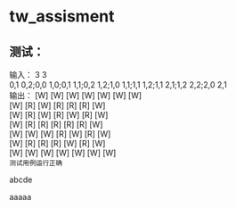 # tw_assisment
测试：
----
输入： 3 3<br>
 0,1 0,2;0,0 1,0;0,1 1,1;0,2 1,2;1,0 1,1;1,1 1,2;1,1 2,1;1,2 2,2;2,0 2,1<br>
输出：
[W] [W] [W] [W] [W] [W] [W]<br>
[W] [R] [W] [R] [R] [R] [W]<br>
[W] [R] [W] [R] [W] [R] [W]<br>
[W] [R] [R] [R] [R] [R] [W]<br>
[W] [W] [W] [R] [W] [R] [W]<br>
[W] [R] [R] [R] [W] [R] [W]<br>
[W] [W] [W] [W] [W] [W] [W]<br>
`测试用例运行正确`

  abcde
  
  aaaaa
